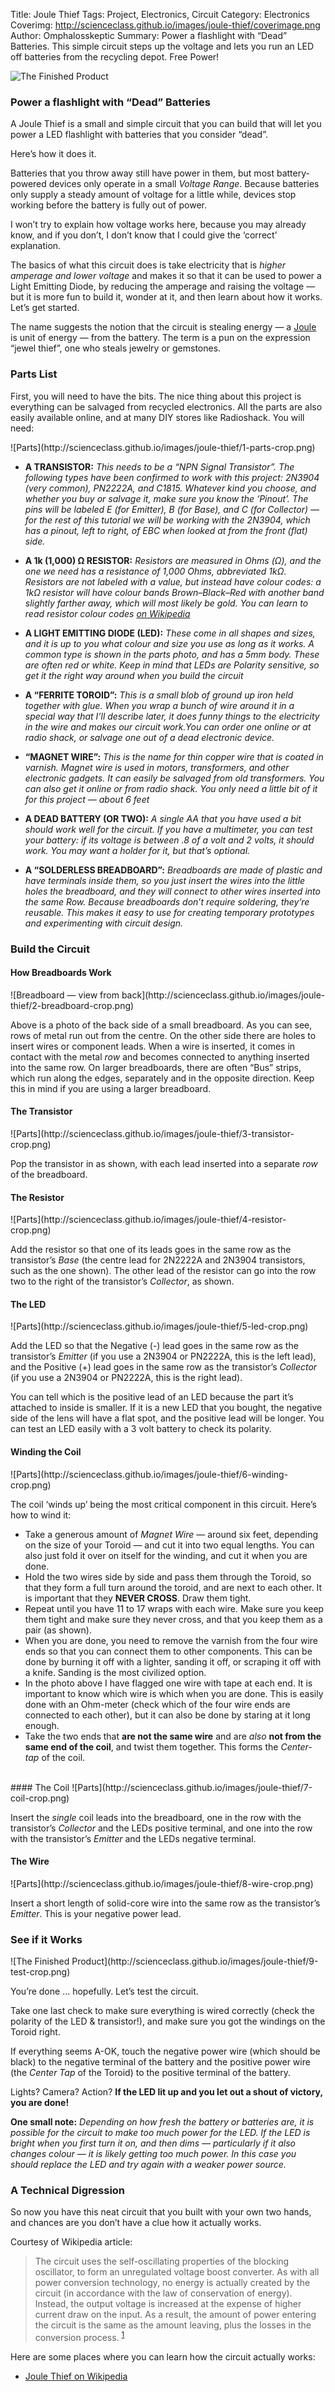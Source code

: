 Title: Joule Thief
Tags: Project, Electronics, Circuit
Category: Electronics
Coverimg: http://scienceclass.github.io/images/joule-thief/coverimage.png
Author: Omphalosskeptic
Summary: Power a flashlight with “Dead” Batteries. This simple circuit steps up the voltage and lets you run an LED off batteries from the recycling depot. Free Power!

<span class="grayscale"> ![The Finished Product](http://scienceclass.github.io/images/joule-thief/9-test-crop.png)</span>

### Power a flashlight with “Dead” Batteries

A Joule Thief is a small and simple circuit that you can build that will let you power a LED flashlight with batteries that you consider “dead”.

Here’s how it does it.

Batteries that you throw away still have power in them, but most battery-powered devices only operate in a small *Voltage Range*. Because batteries only supply a steady amount of voltage for a little while, devices stop working before the battery is fully out of power.

I won’t try to explain how voltage works here, because you may already know, and if you don’t, I don’t know that I could give the ‘correct’ explanation.

The basics of what this circuit does is take electricity that is *higher amperage and lower voltage* and makes it so that it can be used to power a Light Emitting Diode, by reducing the amperage and raising the voltage — but it is more fun to build it, wonder at it, and then learn about how it works. Let’s get started.

The name suggests the notion that the circuit is stealing energy — a [Joule](http://en.wikipedia.org/wiki/Joule) is unit of energy — from the battery. The term is a pun on the expression “jewel thief”, one who steals jewelry or gemstones.


### Parts List
First, you will need to have the bits. The nice thing about this project is everything can be salvaged from recycled electronics. All the parts are also easily available online, and at many DIY stores like Radioshack. You will need:

<span class="grayscale">
![Parts](http://scienceclass.github.io/images/joule-thief/1-parts-crop.png)
</span>

- **A TRANSISTOR:** *This needs to be a “NPN Signal Transistor”. The following types have been confirmed to work with this project: 2N3904 (very common), PN2222A, and C1815. Whatever kind you choose, and whether you buy or salvage it, make sure you know the ‘Pinout’. The pins will be labeled E (for Emitter), B (for Base), and C (for Collector) — for the rest of this tutorial we will be working with the 2N3904, which has a pinout, left to right, of EBC when looked at from the front (flat) side.*

- **A 1k (1,000) &#8486; RESISTOR:** *Resistors are measured in Ohms (&#8486;), and the one we need has a resistance of 1,000 Ohms, abbreviated 1k&#8486;. Resistors are not labeled with a value, but instead have colour codes: a 1k&#8486; resistor will have colour bands Brown–Black–Red with another band slightly farther away, which will most likely be gold. You can learn to read resistor colour codes [on Wikipedia](http://en.wikipedia.org/wiki/Resistor_color_code)*

- **A LIGHT EMITTING DIODE (LED):** *These come in all shapes and sizes, and it is up to you what colour and size you use as long as it works. A common type is shown in the parts photo, and has a 5mm body. These are often red or white. Keep in mind that LEDs are Polarity sensitive, so get it the right way around when you build the circuit*

- **A “FERRITE TOROID”:** *This is a small blob of ground up iron held together with glue. When you wrap a bunch of wire around it in a special way that I’ll describe later, it does funny things to the electricity in the wire and makes our circuit work.You can order one online or at radio shack, or salvage one out of a dead electronic device.*

- **“MAGNET WIRE”:** *This is the name for thin copper wire that is coated in varnish. Magnet wire is used in motors, transformers, and other electronic gadgets. It can easily be salvaged from old transformers. You can also get it online or from radio shack. You only need a little bit of it for this project — about 6 feet*

- **A DEAD BATTERY (OR TWO):** *A single AA that you have used a bit should work well for the circuit. If you have a multimeter, you can test your battery: if its voltage is between .8 of a volt and 2 volts, it should work. You may want a holder for it, but that’s optional.*

- **A “SOLDERLESS BREADBOARD”:** *Breadboards are made of plastic and have terminals inside them, so you just insert the wires into the little holes the breadboard, and they will connect to other wires inserted into the same Row. Because breadboards don’t require soldering, they’re reusable. This makes it easy to use for creating temporary prototypes and experimenting with circuit design.*

### Build the Circuit

#### How Breadboards Work
<span class="grayscale">
![Breadboard — view from back](http://scienceclass.github.io/images/joule-thief/2-breadboard-crop.png)
</span>

Above is a photo of the back side of a small breadboard. As you can see, rows of metal run out from the centre. On the other side there are holes to insert wires or component leads. When a wire is inserted, it comes in contact with the metal *row* and becomes connected to anything inserted into the same row. On larger breadboards, there are often “Bus” strips, which run along the edges, separately and in the opposite direction. Keep this in mind if you are using a larger breadboard.

#### The Transistor
<span class="grayscale">
![Parts](http://scienceclass.github.io/images/joule-thief/3-transistor-crop.png)
</span>

Pop the transistor in as shown, with each lead inserted into a separate *row* of the breadboard.

#### The Resistor
<span class="grayscale">
![Parts](http://scienceclass.github.io/images/joule-thief/4-resistor-crop.png)
</span>

Add the resistor so that one of its leads goes in the same row as the transistor’s *Base* (the centre lead for 2N2222A and 2N3904 transistors, such as the one shown). The other lead of the resistor can go into the row two to the right of the transistor’s *Collector*, as shown.

#### The LED
<span class="grayscale">
![Parts](http://scienceclass.github.io/images/joule-thief/5-led-crop.png)
</span>

Add the LED so that the Negative (-) lead goes in the same row as the transistor’s *Emitter* (if you use a 2N3904 or PN2222A, this is the left lead), and the Positive (+) lead goes in the same row as the transistor’s *Collector* (if you use a 2N3904 or PN2222A, this is the right lead).

You can tell which is the positive lead of an LED because the part it’s attached to inside is smaller. If it is a new LED that you bought, the negative side of the lens will have a flat spot, and the positive lead will be longer. You can test an LED easily with a 3 volt battery to check its polarity.

#### Winding the Coil
<span class="grayscale">
![Parts](http://scienceclass.github.io/images/joule-thief/6-winding-crop.png)
</span>

The coil ‘winds up’ being the most critical component in this circuit. Here’s how to wind it:

- Take a generous amount of *Magnet Wire* — around six feet, depending on the size of your Toroid — and cut it into two equal lengths. You can also just fold it over on itself for the winding, and cut it when you are done.  
- Hold the two wires side by side and pass them through the Toroid, so that they form a full turn around the toroid, and are next to each other. It is important that they **NEVER CROSS**. Draw them tight.  
- Repeat until you have 11 to 17 wraps with each wire. Make sure you keep them tight and make sure they never cross, and that you keep them as a pair (as shown). 
- When you are done, you need to remove the varnish from the four wire ends so that you can connect them to other components. This can be done by burning it off with a lighter, sanding it off, or scraping it off with a knife. Sanding is the most civilized option.  
- In the photo above I have flagged one wire with tape at each end. It is important to know which wire is which when you are done. This is easily done with an Ohm-meter (check which of the four wire ends are connected to each other), but it can also be done by staring at it long enough.  
- Take the two ends that **are not the same wire** and are *also* **not from the same end of the coil**, and twist them together. This forms the *Center-tap* of the coil.  
<br>
#### The Coil
<span class="grayscale">
![Parts](http://scienceclass.github.io/images/joule-thief/7-coil-crop.png)
</span>

Insert the *single* coil leads into the breadboard, one in the row with the transistor’s *Collector* and the LEDs positive terminal, and one into the row with the transistor’s *Emitter* and the LEDs negative terminal.

#### The Wire
<span class="grayscale">
![Parts](http://scienceclass.github.io/images/joule-thief/8-wire-crop.png)
</span>

Insert a short length of solid-core wire into the same row as the transistor’s *Emitter*. This is your negative power lead.

### See if it Works

<span class="grayscale"> 
	![The Finished Product](http://scienceclass.github.io/images/joule-thief/9-test-crop.png)
</span>

You’re done ... hopefully. Let’s test the circuit.

Take one last check to make sure everything is wired correctly (check the polarity of the LED <span class="amp">&amp;</span> transistor!), and make sure you got the windings on the Toroid right.

If everything seems A-OK, touch the negative power wire (which should be black) to the negative terminal of the battery and the positive power wire (the *Center Tap* of the Toroid) to the positive terminal of the battery. 

Lights? Camera? Action? **If the LED lit up and you let out a shout of victory, you are done!**

**One small note:** *Depending on how fresh the battery or batteries are, it is possible for the circuit to make too much power for the LED. If the LED is bright when you first turn it on, and then dims — particularly if it also changes colour — it is likely getting too much power. In this case you should replace the LED and try again with a weaker power source.*



### A Technical Digression


So now you have this neat circuit that you built with your own two hands, and chances are you don’t have a clue how it actually works. 

Courtesy of Wikipedia article:

>The circuit uses the self-oscillating properties of the blocking oscillator, to form an unregulated voltage boost converter. As with all power conversion technology, no energy is actually created by the circuit (in accordance with the law of conservation of energy). Instead, the output voltage is increased at the expense of higher current draw on the input. As a result, the amount of power entering the circuit is the same as the amount leaving, plus the losses in the conversion process. <sup>[1]</sup>

Here are some places where you can learn how the circuit actually works:  

- [Joule Thief on Wikipedia](http://wikipedia.org/wiki/Joule_thief)

[1]: http://wikipedia.org/wiki/Joule-Thief
